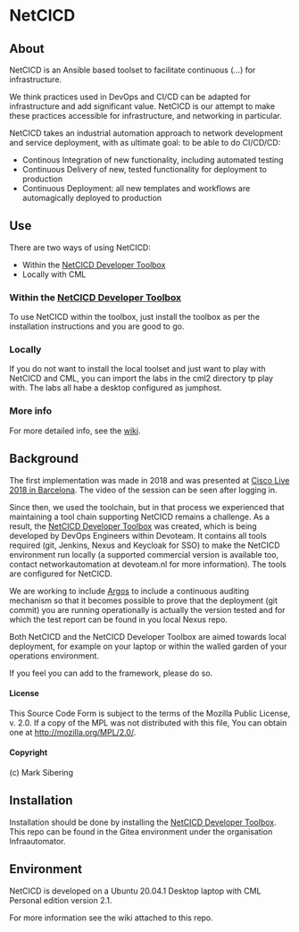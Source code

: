 # NetCICD #
## About ##
NetCICD is an Ansible based toolset to facilitate continuous (…) for infrastructure. 

We think practices used in DevOps and CI/CD can be adapted for infrastructure and add significant value. NetCICD is our attempt to make these practices accessible for infrastructure, and networking in particular.

NetCICD takes an industrial automation approach to network development and service deployment, with as ultimate goal: to be able to do CI/CD/CD: 

- Continous Integration of new functionality, including automated testing
- Continuous Delivery of new, tested functionality for deployment to production 
- Continuous Deployment: all new templates and workflows are automagically deployed to production
## Use ##
There are two ways of using NetCICD:

* Within the [NetCICD Developer Toolbox](https://github.com/Devoteam/NetCICD-developer-toolbox)
* Locally with CML

### Within the [NetCICD Developer Toolbox](https://github.com/Devoteam/NetCICD-developer-toolbox) ###
To use NetCICD within the toolbox, just install the toolbox as per the installation instructions and you are good to go.

### Locally ###
If you do not want to install the local toolset and just want to play with NetCICD and CML, you can import the labs in the cml2 directory tp play with. The labs all habe a desktop configured as jumphost.
### More info ###
For more detailed info, see the [wiki](https://github.com/Devoteam/NetCICD/wiki).
## Background ##
The first implementation was made in 2018 and was presented at [Cisco Live 2018 in Barcelona](https://www.ciscolive.com/c/dam/r/ciscolive/emea/docs/2019/pdf/BRKSDN-2158.pdf). The video of the session can be seen after logging in.

Since then, we used the toolchain, but in that process we experienced that maintaining a tool chain supporting NetCICD remains a challenge. As a result, the [NetCICD Developer Toolbox](https://github.com/Devoteam/NetCICD-developer-toolbox) was created, which is being developed by DevOps Engineers within Devoteam. It contains all tools required (git, Jenkins, Nexus and Keycloak for SSO) to make the NetCICD environment run locally (a supported commercial version is available too, contact networkautomation at devoteam.nl for more information). The tools are configured for NetCICD.

We are working to include [Argos](https://www.argosnotary.com/) to include a continuous auditing mechanism so that it becomes possible to prove that the deployment (git commit) you are running operationally is actually the version tested and for which the test report can be found in you local Nexus repo.

Both NetCICD and the NetCICD Developer Toolbox are aimed towards local deployment, for example on your laptop or within the walled garden of your operations environment.

If you feel you can add to the framework, please do so. 
#### License ###
This Source Code Form is subject to the terms of the Mozilla Public License, v. 2.0. If a copy of the MPL was not distributed with this file, You can obtain one at http://mozilla.org/MPL/2.0/.
#### Copyright ####
(c) Mark Sibering

## Installation ##
Installation should be done by installing the [NetCICD Developer Toolbox](https://github.com/Devoteam/NetCICD-developer-toolbox). This repo can be found in the Gitea environment under the organisation Infraautomator. 
## Environment ##
NetCICD is developed on a Ubuntu 20.04.1 Desktop laptop with CML Personal edition version 2.1. 

For more information see the wiki attached to this repo.

